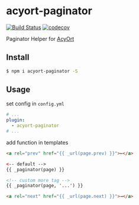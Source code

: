 # acyort-paginator

[![Build Status](https://travis-ci.org/acyortjs/acyort-paginator.svg?branch=master)](https://travis-ci.org/acyortjs/acyort-paginator)
[![codecov](https://codecov.io/gh/acyortjs/acyort-paginator/branch/master/graph/badge.svg)](https://codecov.io/gh/acyortjs/acyort-paginator)

Paginator Helper for [AcyOrt](https://github.com/acyortjs/acyort)

## Install

```bash
$ npm i acyort-paginator -S
```

## Usage

set config in `config.yml`

```yml
# ...
plugin:
  - acyort-paginator
# ...
```

add function in templates

```html
<a rel="prev" href="{{ _url(page.prev) }}">←</a>

<-- default -->
{{ _paginator(page) }}

<!-- custom more tag -->
{{ _paginator(page, '...') }}

<a rel="next" href="{{ _url(page.next) }}">→</a>
```
